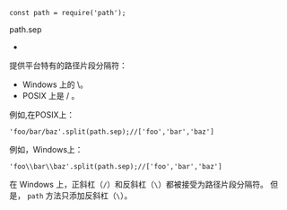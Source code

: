 ```
const path = require('path');
```

path.sep 

* <string>

提供平台特有的路径片段分隔符：

* Windows 上的 \。
* POSIX 上是 / 。

例如,在POSIX上：

```
'foo/bar/baz'.split(path.sep);//['foo','bar','baz']
```

例如，Windows上：

```
'foo\\bar\\baz'.split(path.sep);//['foo','bar','baz']
```

在 Windows 上，正斜杠（`/`）和反斜杠（`\`）都被接受为路径片段分隔符。 但是， `path` 方法只添加反斜杠（`\`）。